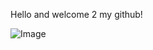 Hello and welcome 2 my github! 

<img src="https://pbs.twimg.com/media/GFppkcaaMAAldEZ?format=jpg&amp;name=large" alt="Image"/>
<!--
**remythesilliest/remythesilliest** is a ✨ _special_ ✨ repository because its `README.md` (this file) appears on your GitHub profile.


